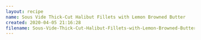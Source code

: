 ```yaml
---
layout: recipe
name: Sous Vide Thick-Cut Halibut Fillets with Lemon Browned Butter
created: 2020-04-05 21:16:28
filename: Sous-Vide-Thick-Cut-Halibut-Fillets-with-Lemon-Browned-Butter
---
```

